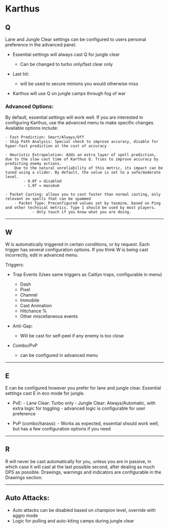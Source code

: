 # Karthus

## Q

Lane and Jungle Clear settings can be configured to users personal preference in the advanced panel.
- Essential settings will always cast Q for jungle clear
	- Can be changed to turbo only/fast clear only
- Last hit:
  	- will be used to secure minions you would otherwise miss
  	  

- Karthus will use Q on jungle camps through fog of war


### Advanced Options:

By default, essential settings will work well. If you are interested in configuring Karthus, use the advanced menu to make specific changes.
Available options include:
```
- Fast Prediction: Smart/Always/Off
- Skip Path Analysis: Special check to improve accuracy, disable for hyper-fast prediction at the cost of accuracy

- Heuristic Extrapolation: Adds an extra layer of spell prediction, due to the slow cast time of Karthus Q. Tries to improve accuracy by predicting enemy actions.
	Due to the natural unreliability of this metric, its impact can be tuned using a slider. By default, the value is set to a safe/moderate level.
		- 0.0f = disabled
		- 1.0f = maximum

- Packet Casting: allows you to cast faster than normal casting, only relevant on spells that can be spammed
	- Packet Type: Preconfigured values set by Yasmine, based on Ping and other technical metrics. Type 1 should be used by most players.
			- Only touch if you know what you are doing.
```
---

## W

W is automatically triggered in certain conditions, or by request. Each trigger has several configuration options. If you think W is being cast incorrectly, edit in advanced menu.

Triggers:
- Trap Events (Uses same triggers as Caitlyn traps, configurable in menu)
	- Dash
	- Pixel
	- Channel
	- Immobile
	- Cast Animation
	- Hitchance %
	- Other miscellaneous events

- Anti-Gap:
	- Will be cast for self-peel if any enemy is too close

- Combo/PvP
 	 - can be configured in advanced menu
  
---

## E

E can be configured however you prefer for lane and jungle clear. Essential settings cast E in eco mode for jungle.

- PvE:
	  - Lane Clear: Turbo only
	  - Jungle Clear: Always/Automatic, with extra logic for toggling
			- advanced logic is configurable for user preference

- PvP (combo/harass):
	  - Works as expected, essential should work well, but has a few configuration options if you need

---

## R

R will never be cast automatically for you, unless you are in passive, in which case it will cast at the last possible second, after dealing as much DPS as possible.
Drawings, warnings and indicators are configurable in the Drawings section.

---

## Auto Attacks:

- Auto attacks can be disabled based on champion level, override with aggro mode
- Logic for pulling and auto-kiting camps during jungle clear
